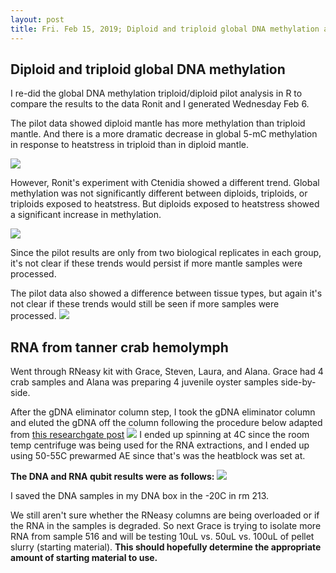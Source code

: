 ```yaml
---
layout: post
title: Fri. Feb 15, 2019; Diploid and triploid global DNA methylation and crab RNA 
---
```


## Diploid and triploid global DNA methylation
I re-did the global DNA methylation triploid/diploid pilot analysis in R to compare the results to the data Ronit and I generated Wednesday Feb 6. 

The pilot data showed diploid mantle has more methylation than triploid mantle. And there is a more dramatic decrease in global 5-mC methylation in response to heatstress in triploid than in diploid mantle. 

![](https://raw.githubusercontent.com/shellytrigg/C_gigas/master/Polyploids/GlobalDNAMeth_Polyploids_pilot_files/figure-markdown_github/unnamed-chunk-13-1.png)

However, Ronit's experiment with Ctenidia showed a different trend. Global methylation was not significantly different between diploids, triploids, or triploids exposed to heatstress. But diploids exposed to heatstress showed a significant increase in methylation. 

![](https://raw.githubusercontent.com/shellytrigg/C_gigas/master/Polyploids/imgs/Dip_vs_Trip_HS_globDNAMeth_boxplots.jpg)

Since the pilot results are only from two biological replicates in each group, it's not clear if these trends would persist if more mantle samples were processed.

The pilot data also showed a difference between tissue types, but again it's not clear if these trends would still be seen if more samples were processed. 
![](https://raw.githubusercontent.com/shellytrigg/C_gigas/master/Polyploids/GlobalDNAMeth_Polyploids_pilot_files/figure-markdown_github/unnamed-chunk-12-1.png)


## RNA from tanner crab hemolymph

Went through RNeasy kit with Grace, Steven, Laura, and Alana. Grace had 4 crab samples and Alana was preparing 4 juvenile oyster samples side-by-side. 

After the gDNA eliminator column step, I took the gDNA eliminator column and eluted the gDNA off the column following the procedure below adapted from [this researchgate post](https://www.researchgate.net/post/Is_it_possible_to_get_DNA_from_gDNA_eliminator_spin_columns_Qiagen) 
![](https://raw.githubusercontent.com/shellytrigg/shellytrigg.github.io/master/images/Screen%20Shot%202019-02-15%20at%2011.51.00%20AM.png)
I ended up spinning at 4C since the room temp centrifuge was being used for the RNA extractions, and I ended up using 50-55C prewarmed AE since that's was the heatblock was set at. 

**The DNA and RNA qubit results were as follows:**
![](https://raw.githubusercontent.com/shellytrigg/shellytrigg.github.io/master/images/IMG_20190215_152715%7E2.jpg)

I saved the DNA samples in my DNA box in the -20C in rm 213. 

We still aren't sure whether the RNeasy columns are being overloaded or if the RNA in the samples is degraded. So next Grace is trying to isolate more RNA from sample 516 and will be testing 10uL vs. 50uL vs. 100uL of pellet slurry (starting material). **This should hopefully determine the appropriate amount of starting material to use.**
